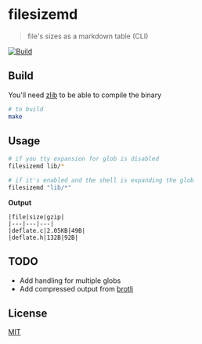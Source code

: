 # filesizemd

> file's sizes as a markdown table (CLI)

[![Build](https://github.com/barelyhuman/filesizemd/actions/workflows/test.yml/badge.svg)](https://github.com/barelyhuman/filesizemd/actions/workflows/test.yml)

## Build

You'll need [zlib](https://zlib.net/) to be able to compile the binary

```sh
# to build
make
```

## Usage

```sh
# if you tty expansion for glob is disabled
filesizemd lib/*

# if it's enabled and the shell is expanding the glob
filesizemd "lib/*"
```

**Output**

```
|file|size|gzip|
|---|---|---|
|deflate.c|2.05KB|49B|
|deflate.h|132B|92B|
```

## TODO

- Add handling for multiple globs
- Add compressed output from [brotli](https://gitub.com/google/brotli)

## License

[MIT](license)

